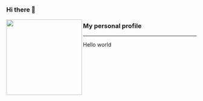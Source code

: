 ### Hi there 👋

<p>
  <img align="left" width="200" height="200" src="https://raw.githubusercontent.com/Diogenes1993/Diogenes1993/master/Img/mummytocat.gif?raw=true">
  
### My personal profile
---
Hello world